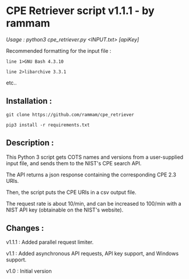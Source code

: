 # CPE Retriever script v1.1.1 - by rammam

_Usage : python3 cpe_retriever.py <INPUT.txt> [apiKey]_

Recommended formatting for the input file :
```
line 1>GNU Bash 4.3.10

line 2>libarchive 3.3.1
```
etc..

## Installation :
```
git clone https://github.com/rammam/cpe_retriever
```

```
pip3 install -r requirements.txt
```
## Description :

This Python 3 script gets COTS names and versions from a user-supplied input file, and sends them to the NIST's CPE search API.

The API returns a json response containing the corresponding CPE 2.3 URIs.

Then, the script puts the CPE URIs in a csv output file.

The request rate is about 10/min, and can be increased to 100/min with a NIST API key (obtainable on the NIST's website). 

## Changes :
v1.1.1 : Added parallel request limiter.

v1.1 : Added asynchronous API requests, API key support, and Windows support.

v1.0 : Initial version
